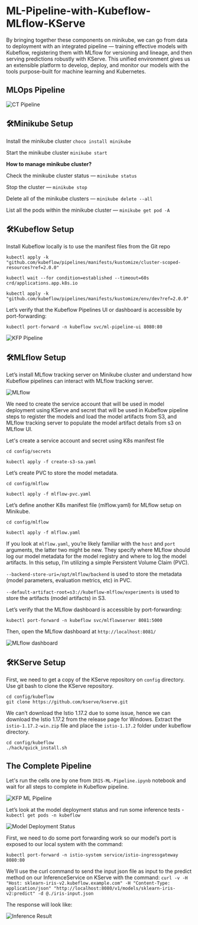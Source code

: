 # ML-Pipeline-with-Kubeflow-MLflow-KServe

By bringing together these components on minikube, we can go from data to deployment with an integrated pipeline — training effective models with Kubeflow, registering them with MLflow for versioning and lineage, and then serving predictions robustly with KServe. This unified environment gives us an extensible platform to develop, deploy, and monitor our models with the tools purpose-built for machine learning and Kubernetes.

## MLOps Pipeline
![CT Pipeline](docs/images/ct_pipeline_design.jpeg)

## 🛠️Minikube Setup

Install the minikube cluster
`choco install minikube`

Start the minikube cluster
`minikube start`

**How to manage minikube cluster?**

Check the minikube cluster status — `minikube status`

Stop the cluster — `minikube stop`

Delete all of the minikube clusters — `minikube delete --all`

List all the pods within the minikube cluster — `minikube get pod -A`

## 🛠️Kubeflow Setup

Install Kubeflow locally is to use the manifest files from the Git repo

```
kubectl apply -k "github.com/kubeflow/pipelines/manifests/kustomize/cluster-scoped-resources?ref=2.0.0"

kubectl wait --for condition=established --timeout=60s crd/applications.app.k8s.io

kubectl apply -k "github.com/kubeflow/pipelines/manifests/kustomize/env/dev?ref=2.0.0"
```

Let’s verify that the Kubeflow Pipelines UI or dashboard is accessible by port-forwarding:

`kubectl port-forward -n kubeflow svc/ml-pipeline-ui 8080:80`

![KFP Pipeline](docs/images/kubeflow_pipeline.jpeg)

## 🛠️MLflow Setup

Let’s install MLflow tracking server on Minikube cluster and understand how Kubeflow pipelines can interact with MLflow tracking server.

![MLflow](docs/images/mlflow_architecture.jpeg)

We need to create the service account that will be used in model deployment using KServe and secret that will be used in Kubeflow pipeline steps to register the models and load the model artifacts from S3, and MLflow tracking server to populate the model artifact details from s3 on MLflow UI.

Let's create a service account and secret using K8s manifest file

```
cd config/secrets

kubectl apply -f create-s3-sa.yaml

```

Let’s create PVC to store the model metadata.

```
cd config/mlflow

kubectl apply -f mlflow-pvc.yaml

```

Let’s define another K8s manifest file (mlflow.yaml) for MLflow setup on Minikube.

```
cd config/mlflow

kubectl apply -f mlflow.yaml

```

If you look at `mlflow.yaml`, you’re likely familiar with the `host` and `port` arguments, the latter two might be new. They specify where MLflow should log our model metadata for the model registry and where to log the model artifacts. In this setup, I’m utilizing a simple Persistent Volume Claim (PVC).

`--backend-store-uri=/opt/mlflow/backend` is used to store the metadata (model parameters, evaluation metrics, etc) in PVC.

`--default-artifact-root=s3://kubeflow-mlflow/experiments` is used to store the artifacts (model artifacts) in S3.

Let’s verify that the MLflow dashboard is accessible by port-forwarding:

`kubectl port-forward -n kubeflow svc/mlflowserver 8081:5000`

Then, open the MLflow dashboard at `http://localhost:8081/`

![MLflow dashboard](docs/images/kubeflow_pipeline.jpeg)

## 🛠️KServe Setup

First, we need to get a copy of the KServe repository on `config` directory. Use git bash to clone the KServe repository.

```
cd config/kubeflow
git clone https://github.com/kserve/kserve.git
```

We can’t download the Istio 1.17.2 due to some issue, hence we can download the Istio 1.17.2 from the release page for Windows. Extract the `istio-1.17.2-win.zip` file and place the `istio-1.17.2` folder under kubeflow directory.

```
cd config/kubeflow
./hack/quick_install.sh
```

## The Complete Pipeline

Let's run the cells one by one from `IRIS-ML-Pipeline.ipynb` notebook and wait for all steps to complete in Kubeflow pipeline.

![KFP ML Pipeline](docs/images/kfp_ml_pipeline.jpeg)

Let’s look at the model deployment status and run some inference tests - `kubectl get pods -n kubeflow`

![Model Deployment Status](docs/images/model_deployment_status.jpeg)

First, we need to do some port forwarding work so our model’s port is exposed to our local system with the command:

`kubectl port-forward -n istio-system service/istio-ingressgateway 8080:80`

We’ll use the curl command to send the input json file as input to the predict method on our InferenceService on KServe with the command: 
`curl -v -H "Host: sklearn-iris-v2.kubeflow.example.com" -H "Content-Type: application/json" "http://localhost:8080/v1/models/sklearn-iris-v2:predict" -d @./iris-input.json`

The response will look like:

![Inference Result](docs/images/inference_result.jpeg)